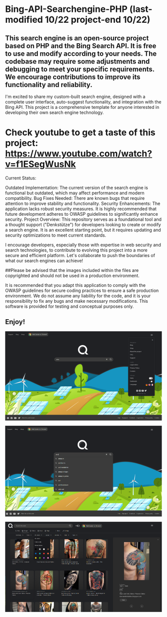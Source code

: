 # Bing-API-Searchengine-PHP (last-modified 10/22 project-end 10/22)

## This search engine is an open-source project based on PHP and the Bing Search API. It is free to use and modify according to your needs. The codebase may require some adjustments and debugging to meet your specific requirements. We encourage contributions to improve its functionality and reliability.

I'm excited to share my custom-built search engine, designed with a complete user interface, auto-suggest functionality, and integration with the Bing API. This project is a comprehensive template for anyone interested in developing their own search engine technology.

# Check youtube to get a taste of this project: https://www.youtube.com/watch?v=f1ESegWusNk

Current Status:

Outdated Implementation: The current version of the search engine is functional but outdated, which may affect performance and modern compatibility.
Bug Fixes Needed: There are known bugs that require attention to improve stability and functionality.
Security Enhancements: The application lacks robust security measures. It is highly recommended that future development adheres to OWASP guidelines to significantly enhance security.
Project Overview:
This repository serves as a foundational tool and a thought support ("Denkstütze") for developers looking to create or modify a search engine. It is an excellent starting point, but it requires updating and security optimizations to meet current standards.

I encourage developers, especially those with expertise in web security and search technologies, to contribute to evolving this project into a more secure and efficient platform. Let's collaborate to push the boundaries of what our search engines can achieve!

##Please be advised that the images included within the files are copyrighted and should not be used in a production environment.

It is recommended that you adapt this application to comply with the OWASP guidelines for secure coding practices to ensure a safe production environment. We do not assume any liability for the code, and it is your responsibility to fix any bugs and make necessary modifications. This software is provided for testing and conceptual purposes only.

## Enjoy!

![Screenshot](search.png)

![Screenshot](Autosuggest.png)

![Screenshot](images.png)
